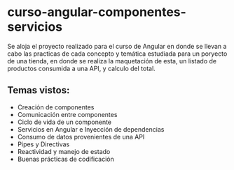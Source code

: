 # curso-angular-componentes-servicios

Se aloja el proyecto realizado para el curso de Angular en donde se llevan a cabo las practicas de cada concepto y temática estudiada para un poryecto de una tienda, en donde se realiza la maquetación de esta, un listado de productos consumida a una API, y calculo del total.

## Temas vistos:
- Creación de componentes
- Comunicación entre componentes
- Ciclo de vida de un componente
- Servicios en Angular e Inyección de dependencias
- Consumo de datos provenientes de una API
- Pipes y Directivas
- Reactividad y manejo de estado
- Buenas prácticas de codificación
